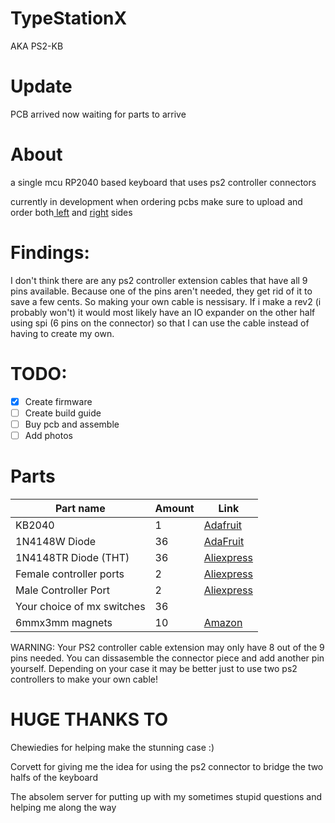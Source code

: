 # TypeStationX

AKA PS2-KB

# Update
PCB arrived now waiting for parts to arrive

# About
a single mcu RP2040 based keyboard that uses ps2 controller connectors

currently in development
when ordering pcbs make sure to upload and order both<a href="https://github.com/scaarix/ps2-keyboard-thing/blob/main/TypeStationX/gerbers/left.zip"> left</a> and <a href="https://github.com/scaarix/ps2-keyboard-thing/blob/main/TypeStationX/gerbers/left.zip">right</a> sides
# Findings:
I don't think there are any ps2 controller extension cables that have all 9 pins available. Because one of the pins aren't needed, they get rid of it to save a few cents. So making your own cable is nessisary.
If i make a rev2 (i probably won't) it would most likely have an IO expander on the other half using spi (6 pins on the connector) so that I can use the cable instead of having to create my own.

# TODO:
- [x] Create firmware
- [ ] Create build guide
- [ ] Buy pcb and assemble
- [ ] Add photos

# Parts
| Part name                         | Amount       |Link                                                                                                   |
| --------------------------------- | ------------ | ------------------------------------------------------------------------------------------            |
| KB2040                            | 1            | <a href="https://www.adafruit.com/product/5302">Adafruit</a>|
| 1N4148W Diode                     | 36           |<a href="https://www.adafruit.com/product/5099">AdaFruit</a> |
| 1N4148TR Diode (THT)              | 36           | <a href="https://www.aliexpress.com/item/32729204179.html">Aliexpress</a>|
| Female controller ports           | 2            |<a href="https://www.aliexpress.com/item/1005005547168036.html?spm=a2g0o.productlist.main.47.63aa6e50gPBv1v&algo_pvid=186e3400-9a3a-4116-adb0-feedf2eab064">Aliexpress</a>|
| Male Controller Port              | 2            |<a href="https://www.aliexpress.com/item/1005003234151343.html">Aliexpress</a>|
| Your choice of mx switches        | 36           |                                                                                                       |
| 6mmx3mm magnets                   | 10           |<a href="https://www.amazon.com/FINDMAG-Magnets-Magnetic-Whiteboard-Refrigerator/dp/B08M3YP56J">Amazon</a>|

WARNING: Your PS2 controller cable extension may only have 8 out of the 9 pins needed. You can dissasemble the connector piece and add another pin yourself. Depending on your case it may be better just to use two ps2 controllers to make your own cable!

# HUGE THANKS TO
Chewiedies for helping make the stunning case :)

Corvett for giving me the idea for using the ps2 connector to bridge the two halfs of the keyboard

The absolem server for putting up with my sometimes stupid questions and helping me along the way
